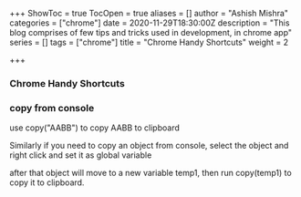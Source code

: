 +++
ShowToc = true
TocOpen = true
aliases = []
author = "Ashish Mishra"
categories = ["chrome"]
date = 2020-11-29T18:30:00Z
description = "This blog comprises of few tips and tricks used in development, in chrome app"
series = []
tags = ["chrome"]
title = "Chrome Handy Shortcuts"
weight = 2

+++
### Chrome Handy Shortcuts

### copy from console

use copy("AABB") to copy AABB to clipboard

Similarly if you need to copy an object from console, select the object and right click and set it as global variable

after that object will move to a new variable temp1, then run copy(temp1) to copy it to clipboard.
